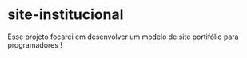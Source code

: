 # site-institucional
Esse projeto focarei em desenvolver um modelo de site portifólio para programadores !
